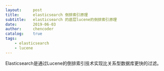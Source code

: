 ```yaml
---
layout:     post
title:      elasticsearch 倒排索引原理 
subtitle:   elasticsearch 的底层lucene的倒排索引原理
date:       2019-06-03
author:     chencoder
catalog: 	true
tags:
    - elasticsearch
    - lucene
---
```


Elasticsearch是通过Lucene的倒排索引技术实现比关系型数据库更快的过滤。






